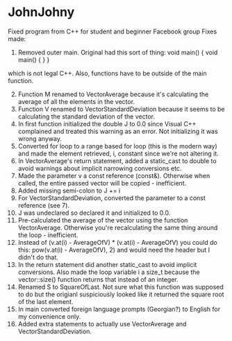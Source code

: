 # JohnJohny
Fixed program from C++ for student and beginner Facebook group
Fixes made:
1) Removed outer main. Original had this sort of thing:
void main()
{
    void main()
    {
    }
}

which is not legal C++. Also, functions have to be outside of the main function.

2) Function M renamed to VectorAverage because it's calculating the average of all the elements in the vector.
3) Function V renamed to VectorStandardDeviation because it seems to be calculating the standard deviation of the vector.
4) In first function initialized the double J to 0.0 since Visual C++ complained and treated this warning as an error. Not initializing it was wrong anyway.
5) Converted for loop to a range based for loop (this is the modern way) and made the element retrieved, i, constant since we're not altering it.
6) In VectorAverage's return statement, added a static_cast to double to avoid warnings about implicit narrowing conversions etc.
7) Made the parameter v a const reference (const&). Otherwise when called, the entire passed vector will be copied - inefficient.
8) Added missing semi-colon to J += i
9) For VectorStandardDeviation, converted the parameter to a const reference (see 7).
10) J was undeclared so declared it and initialized to 0.0.
11) Pre-calculated the average of the vector using the function VectorAverage. Otherwise you're recalculating the same thing around the loop - inefficient.
12) Instead of (v.at(i) - AverageOfV) * (v.at(i) - AverageOfV) you could do this: pow(v.at(i) - AverageOfV), 2) and would need the <cmath> header but I didn't do that.
13) In the return statement did another static_cast to avoid implicit conversions. Also made the loop variable i a size_t because the vector<T>::size() function returns that instead of an integer.
14) Renamed S to SquareOfLast. Not sure what this function was supposed to do but the origianl suspiciously looked like it returned the square root of the last element.
15) In main converted foreign language prompts (Georgian?) to English for my convenience only.
16) Added extra statements to actually use VectorAverage and VectorStandardDeviation.
